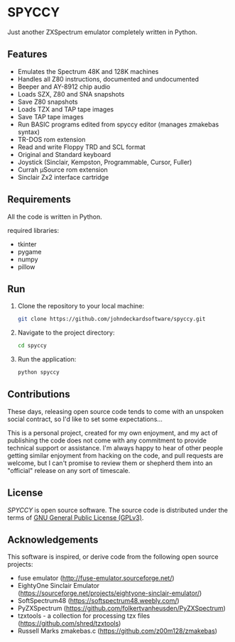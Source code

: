 # SPYCCY

Just another ZXSpectrum emulator completely written in Python.

## Features

* Emulates the Spectrum 48K and 128K machines
* Handles all Z80 instructions, documented and undocumented
* Beeper and AY-8912 chip audio
* Loads SZX, Z80 and SNA snapshots
* Save Z80 snapshots
* Loads TZX and TAP tape images
* Save TAP tape images
* Run BASIC programs edited from spyccy editor (manages zmakebas syntax) 
* TR-DOS rom extension
* Read and write Floppy TRD and SCL format
* Original and Standard keyboard
* Joystick (Sinclair, Kempston, Programmable, Cursor, Fuller)
* Currah µSource rom extension
* Sinclair Zx2 interface cartridge

## Requirements

All the code is written in Python.

required libraries:

* tkinter
* pygame
* numpy
* pillow

## Run

1. Clone the repository to your local machine:

   ```bash
   git clone https://github.com/johndeckardsoftware/spyccy.git
   ```

2. Navigate to the project directory:

   ```bash
   cd spyccy
   ```

3. Run the application:

   ```bash
   python spyccy
   ```

## Contributions

These days, releasing open source code tends to come with an unspoken social contract, so I'd like to set some expectations...

This is a personal project, created for my own enjoyment, and my act of publishing the code does not come with any commitment to provide technical support or assistance. I'm always happy to hear of other people getting similar enjoyment from hacking on the code, and pull requests are welcome, but I can't promise to review them or shepherd them into an "official" release on any sort of timescale. 


## License

_SPYCCY_ is open source software. The source code is distributed under the terms of [GNU General Public License (GPLv3)](https://www.gnu.org/licenses/gpl-3.0.html).


## Acknowledgements

This software is inspired, or derive code from the following open source projects:

* fuse emulator (http://fuse-emulator.sourceforge.net/)
* EightyOne Sinclair Emulator (https://sourceforge.net/projects/eightyone-sinclair-emulator/)
* SoftSpectrum48 (https://softspectrum48.weebly.com/)
* PyZXSpectrum (https://github.com/folkertvanheusden/PyZXSpectrum)
* tzxtools - a collection for processing tzx files (https://github.com/shred/tzxtools)
* Russell Marks zmakebas.c (https://github.com/z00m128/zmakebas)
